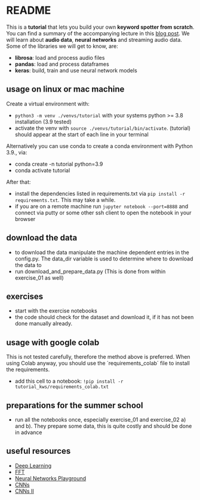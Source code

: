 # README
This is a **tutorial** that lets you build your own **keyword spotter from scratch**. You can find a summary of the accompanying lecture in this [blog post](https://medium.com/@pcw_48167/speech-recognition-101-hands-on-keyword-spotting-1-3-29a757af5b3d).
We will learn about **audio data**, **neural networks** and streaming audio data.
Some of the libraries we will get to know, are:
- **librosa**: load and process audio files
- **pandas**: load and process dataframes
- **keras**: build, train and use neural network models

## usage on linux or mac machine
Create a virtual environment with:
- `python3 -m venv ./venvs/tutorial` with your systems python >= 3.8 installation (3.9 tested)
- activate the venv with `source ./venvs/tutorial/bin/activate`. (tutorial) should appear at the start of each line in your terminal

Alternatively you can use conda to create a conda environment with Python 3.9., via:
  - conda create -n tutorial python=3.9
  - conda activate tutorial

After that:
- install the dependencies listed in requirements.txt via `pip install -r requirements.txt`. This may take a while.
- if you are on a remote machine run `jupyter notebook --port=8888` and connect via putty or some other ssh client to open the notebook in your browser

## download the data
- to download the data manipulate the machine dependent entries in the config.py. The data_dir variable is used to determine where to download the data to
- run download_and_prepare_data.py (This is done from within exercise_01 as well)

## exercises
- start with the exercise notebooks
- the code
 should check for the dataset and download it, if it has not been done manually already.

## usage with google colab
 This is not tested carefully, therefore the method above is preferred.
 When using Colab anyway, you should use the ´requirements_colab´ file to install the requirements.
 - add this cell to a notebook: `!pip install -r tutorial_kws/requirements_colab.txt`

## preparations for the summer school
- run all the notebooks once, especially exercise_01 and exercise_02 a) and b). They prepare some data, this is quite costly and should be done in advance

## useful resources 

- [Deep Learning](https://www.deeplearningbook.org/)
- [FFT](https://www.youtube.com/watch?v=spUNpyF58BY)
- [Neural Networks Playground](https://playground.tensorflow.org/#activation=tanh&batchSize=10&dataset=circle&regDataset=reg-plane&learningRate=0.03&regularizationRate=0&noise=0&networkShape=6,2&seed=0.40563&showTestData=false&discretize=false&percTrainData=50&x=true&y=true&xTimesY=false&xSquared=false&ySquared=false&cosX=false&sinX=true&cosY=false&sinY=true&collectStats=false&problem=classification&initZero=false&hideText=false)
- [CNNs](https://setosa.io/ev/image-kernels/)
- [CNNs II](https://theano-pymc.readthedocs.io/en/latest/tutorial/conv_arithmetic.html)
